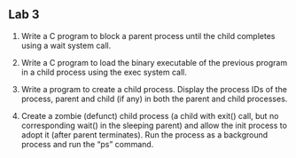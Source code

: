 ## Lab 3

1. Write a C program to block a parent process until the child completes using a wait
system call. 


2. Write a C program to load the binary executable of the previous program in a child
process using the exec system call. 


3. Write a program to create a child process. Display the process IDs of the process, parent and child (if any) in both the parent and child processes. 


4. Create a zombie (defunct) child process (a child with exit() call, but no corresponding wait() in the sleeping parent) and allow the init process to adopt it (after parent terminates). Run the process as a background process and run the “ps” command.

